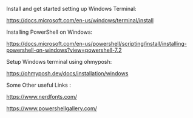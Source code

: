Install and get started setting up Windows Terminal:

https://docs.microsoft.com/en-us/windows/terminal/install


Installing PowerShell on Windows:

https://docs.microsoft.com/en-us/powershell/scripting/install/installing-powershell-on-windows?view=powershell-7.2


Setup Windows terminal using ohmyposh:

https://ohmyposh.dev/docs/installation/windows


Some Other useful Links :


https://www.nerdfonts.com/

https://www.powershellgallery.com/
